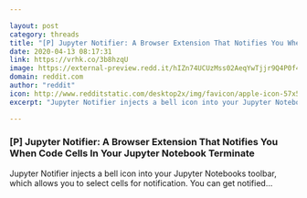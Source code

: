 ```yaml
---

layout: post
category: threads
title: "[P] Jupyter Notifier: A Browser Extension That Notifies You When Code Cells In Your Jupyter Notebook Terminate"
date: 2020-04-13 08:17:31
link: https://vrhk.co/3b8hzqU
image: https://external-preview.redd.it/hIZn74UCUzMss02AeqYwTjjr9Q4P0f4_c6SjRwG_mWM.jpg?width=160&height=83.7696335079&auto=webp&crop=160:83.7696335079,smart&s=8b5a95264a8dba755997c8d4cddb311dc6db0066
domain: reddit.com
author: "reddit"
icon: http://www.redditstatic.com/desktop2x/img/favicon/apple-icon-57x57.png
excerpt: "Jupyter Notifier injects a bell icon into your Jupyter Notebooks toolbar, which allows you to select cells for notification. You can get notified..."

---
```


### [P] Jupyter Notifier: A Browser Extension That Notifies You When Code Cells In Your Jupyter Notebook Terminate

Jupyter Notifier injects a bell icon into your Jupyter Notebooks toolbar, which allows you to select cells for notification. You can get notified...